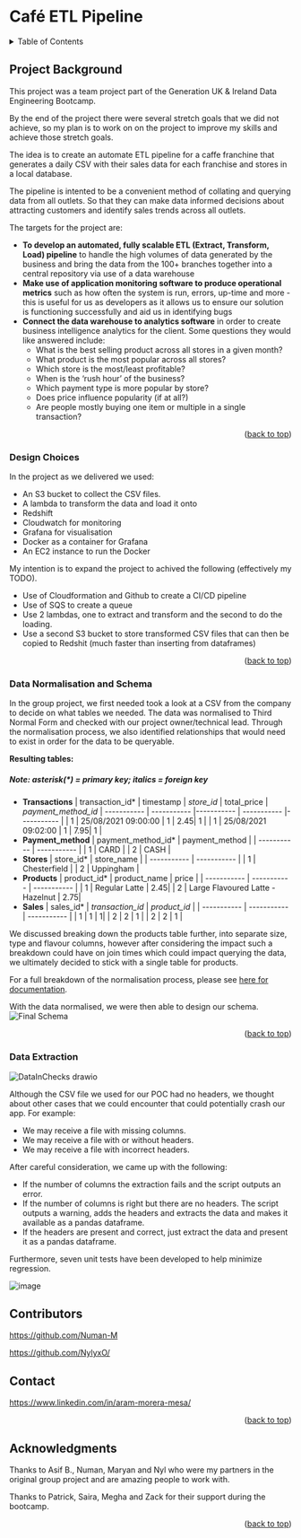 <a name="readme-top"></a>

# **Café ETL Pipeline**
<!-- TABLE OF CONTENTS -->
<details>
  <summary>Table of Contents</summary>
  <ol>
    <li>
      <a href="#project-background">Project Background</a>
      <ul>
        <li><a href="#design-choices">Design Choices</a></li>
        <li>
        <a href="#proof-of-concept">Proof of Concept</a>
        <li><a href="#moving-etl-to-cloud">Moving ETL to Cloud</a>
        </li>
      </ul>
    </li>
    <li><a href="#contributing">Contributing</a></li>
    <li><a href="#contact">Contact</a></li>
    <li><a href="#acknowledgments">Acknowledgments</a></li>
  </ol>
</details>

<!-- PROJECT BACKGROUND -->
## **Project Background**
This project was a team project part of the Generation UK & Ireland Data Engineering Bootcamp.

By the end of the project there were several stretch goals that we did not achieve, so my plan is to work on on the project to improve my skills and achieve those stretch goals.

The idea is to create an automate ETL pipeline for a caffe franchine that generates a daily CSV with their sales data for each franchise and stores in a local database.

The pipeline is intented to be a convenient method of collating and querying data from all outlets. So that they can make data informed decisions about attracting customers and identify sales trends across all outlets.

The targets for the project are:
-  **To develop an automated, fully scalable ETL (Extract, Transform, Load) pipeline** to handle the high volumes of data generated by the business and bring the data from the 100+ branches together into a central repository via use of a data warehouse
- **Make use of application monitoring software to produce operational metrics** such as how often the system is run, errors, up-time and more - this is useful for us as developers as it allows us to ensure our solution is functioning successfully and aid us in identifying bugs
- **Connect the data warehouse to analytics software** in order to create business intelligence analytics for the client. Some questions they would like answered include:
  - What is the best selling product across all stores in a given month?
  - What product is the most popular across all stores?
  - Which store is the most/least profitable?
  - When is the ‘rush hour’ of the business?
  - Which payment type is more popular by store?
  - Does price influence popularity (if at all?)
  - Are people mostly buying one item or multiple in a single transaction?

<p align="right">(<a href="#readme-top">back to top</a>)</p>

### **Design Choices**
 In the project as we delivered we used:
  - An S3 bucket to collect the CSV files.
  - A lambda to transform the data and load it onto
  - Redshift
  - Cloudwatch for monitoring
  - Grafana for visualisation
  - Docker as a container for Grafana
  - An EC2 instance to run the Docker

My intention is to expand the project to achived the following (effectively my TODO).


  - Use of Cloudformation and Github to create a CI/CD pipeline
  - Use of SQS to create a queue
  - Use 2 lambdas, one to extract and transform and the second to do the loading.
  - Use a second S3 bucket to store transformed CSV files that can then be copied to Redshit (much faster than inserting from dataframes)

<p align="right">(<a href="#readme-top">back to top</a>)</p>


### **Data Normalisation and Schema**
In the group project, we first needed took a look at a CSV from the company to decide on what tables we needed. The data was normalised to Third Normal Form and checked with our project owner/technical lead. Through the normalisation process, we also identified relationships that would need to exist in order for the data to be queryable.

**Resulting tables:**
##### **Note:** asterisk(*) = primary key; *italics* = foreign key


- **Transactions**
  | transaction_id* | timestamp | *store_id* | total_price | *payment_method_id*
  | ----------- | ----------- |----------- | ----------- |----------- |
  | 1 | 25/08/2021 09:00:00 | 1 |  2.45| 1 |
  | 1 | 25/08/2021 09:02:00 | 1 |  7.95| 1 |
- **Payment_method**
  | payment_method_id* | payment_method |
  | ----------- | ----------- |
  | 1 | CARD |
  | 2 | CASH |
- **Stores**
  | store_id* | store_name |
  | ----------- | ----------- |
  | 1 | Chesterfield |
  | 2 | Uppingham |
- **Products**
  | product_id* | product_name | price |
  | ----------- | ----------- | ----------- |
  | 1 | Regular Latte | 2.45|
  | 2 | Large Flavoured Latte - Hazelnut | 2.75|
- **Sales**
  | sales_id* | *transaction_id* | *product_id* |
  | ----------- | ----------- | ----------- |
  | 1 | 1 | 1|
  | 2 | 2 | 1 |
  | 2 | 2 | 1 |

We discussed breaking down the products table further, into separate size, type and flavour columns, however after considering the impact such a breakdown could have on join times which could impact querying the data, we ultimately decided to stick with a single table for products.

For a full breakdown of the normalisation process, please see <a href="https://github.com/DELON8/group-5-data-engineering-final-project/blob/main/supplementary_documentation/data_normalisation.pdf">here for documentation</a>.

With the data normalised, we were then able to design our schema.
![Final Schema](https://user-images.githubusercontent.com/116800613/213326064-a9672af7-8e2a-4011-b455-18baea46e145.png)


<p align="right">(<a href="#readme-top">back to top</a>)</p>

### **Data Extraction**
![DataInChecks drawio](https://user-images.githubusercontent.com/116560975/207384408-c7846e88-62be-4846-9258-e5805449943e.png)

Although the CSV file we used for our POC had no headers, we thought about other cases that we could encounter that could potentially crash our app. For example:

- We may receive a file with missing columns.
- We may receive a file with or without headers.
- We may receive a file with incorrect headers.

After careful consideration, we came up with the following:
- If the number of columns the extraction fails and the script outputs an error.
- If the number of columns is right but there are no headers. The script outputs a warning, adds the headers and extracts the data and makes it available as a pandas dataframe.
- If the headers are present and correct, just extract the data and present it as a pandas dataframe.

Furthermore, seven unit tests have been developed to help minimize regression.

![image](https://user-images.githubusercontent.com/116560975/207386669-ed25ddb8-a9fe-4392-bb75-8558d8e84a56.png)

## **Contributors**

<p><a href="https://github.com/Numan-M/
">https://github.com/Numan-M</a></p>

<p><a href="https://github.com/NylyxO/
">https://github.com/NylyxO/</a></p>



## **Contact**
<p><a href="https://www.linkedin.com/in/aram-morera-mesa/
">https://www.linkedin.com/in/aram-morera-mesa/</a></p>


<p align="right">(<a href="#readme-top">back to top</a>)</p>

## **Acknowledgments**

Thanks to Asif B., Numan, Maryan and Nyl who were my partners in the original group project and are amazing people to work with.

Thanks to Patrick, Saira, Megha and Zack for their support during the bootcamp.

<p align="right">(<a href="#readme-top">back to top</a>)</p>

